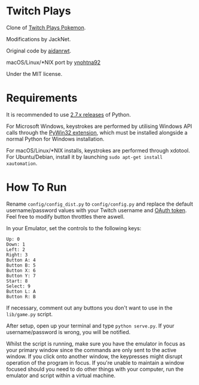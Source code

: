 Twitch Plays
============

Clone of [Twitch Plays Pokemon](http://twitch.tv/twitch_plays_pokemon).

Modifications by JackNet.

Original code by [aidanrwt](https://github.com/aidanrwt/twitch-plays).

macOS/Linux/*NIX port by [ynohtna92](https://github.com/ynohtna92/twitch-plays)

Under the MIT license.

Requirements
============

It is recommended to use [2.7.x releases](http://www.python.org/download/releases/2.7/) of Python.

For Microsoft Windows, keystrokes are performed by utilising Windows API calls through the [PyWin32 extension](http://sourceforge.net/projects/pywin32/), which must be installed alongside a normal Python for Windows installation.

For macOS/Linux/*NIX installs, keystrokes are performed through xdotool. For Ubuntu/Debian, install it by launching `sudo apt-get install xautomation`.

How To Run
============

Rename `config/config_dist.py` to `config/config.py` and replace the default username/password values with your Twitch username and [OAuth token](http://www.twitchapps.com/tmi/). Feel free to modify button throttles there aswell.

In your Emulator, set the controls to the following keys:

```
Up: 0
Down: 1
Left: 2
Right: 3
Button A: 4
Button B: 5
Button X: 6
Button Y: 7
Start: 8
Select: 9
Button L: A
Button R: B
```

If necessary, comment out any buttons you don't want to use in the `lib/game.py` script.

After setup, open up your terminal and type `python serve.py`. If your username/password is wrong, you will be notified.

Whilst the script is running, make sure you have the emulator in focus as your primary window since the commands are only sent to the active window. If you click onto another window, the keypresses might disrupt operation of the program in focus. If you're unable to maintain a window focused should you need to do other things with your computer, run the emulator and script within a virtual machine.
